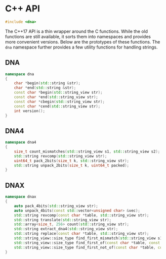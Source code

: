 # C++ API

```C
#include <dna>
```

The C++17 API is a thin wrapper around the C functions. While the old functions are still available, it sorts them into namespaces and provides more convenient versions. Below are the prototypes of these functions. The `dna` namespace further provides a few utility functions for handling strings.

## DNA

```C++
namespace dna
{
	char *begin(std::string &str);
	char *end(std::string &str);
	const char *begin(std::string_view str);
	const char *end(std::string_view str);
	const char *cbegin(std::string_view str);
	const char *cend(std::string_view str);
	int version();
}
```

## DNA4

```C++
namespace dna4
{
	size_t count_mismatches(std::string_view s1, std::string_view s2);
	std::string revcomp(std::string_view str);
	uint64_t pack_2bits(size_t k, std::string_view str);
	std::string unpack_2bits(size_t k, uint64_t packed);
}
```

## DNAX

```C++
namespace dnax
{
	auto pack_4bits(std::string_view str);
	auto unpack_4bits(const std::vector<unsigned char> &vec);
	std::string revcomp(const char *table, std::string_view str);
	std::string translate(std::string_view str);
	std::array<size_t, 256> count(std::string_view str);
	std::string extract_dna4(std::string_view str);
	std::string replace(const char *table, std::string_view str);
	std::string_view::size_type find_first_mismatch(std::string_view s1, const std::string_view &s2);
	std::string_view::size_type find_first_of(const char *table, const std::string_view &str);
	std::string_view::size_type find_first_not_of(const char *table, const std::string_view &str);
}
```
